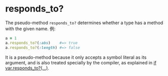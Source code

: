 # responds_to?

The pseudo-method `responds_to?` determines whether a type has a method with the given name. 例:

```ruby
a = 1
a.responds_to?(:abs)    #=> true
a.responds_to?(:length) #=> false
```

It is a pseudo-method because it only accepts a symbol literal as its argument, and is also treated specially by the compiler, as explained in [if var.responds_to?(...)](if_varresponds_to.html).
